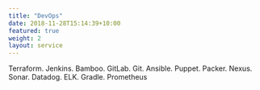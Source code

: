 ```yaml
---
title: "DevOps"
date: 2018-11-28T15:14:39+10:00
featured: true
weight: 2
layout: service
---
```


Terraform. Jenkins. Bamboo. GitLab. Git. Ansible. Puppet. Packer. Nexus. Sonar. Datadog. ELK. Gradle. Prometheus

